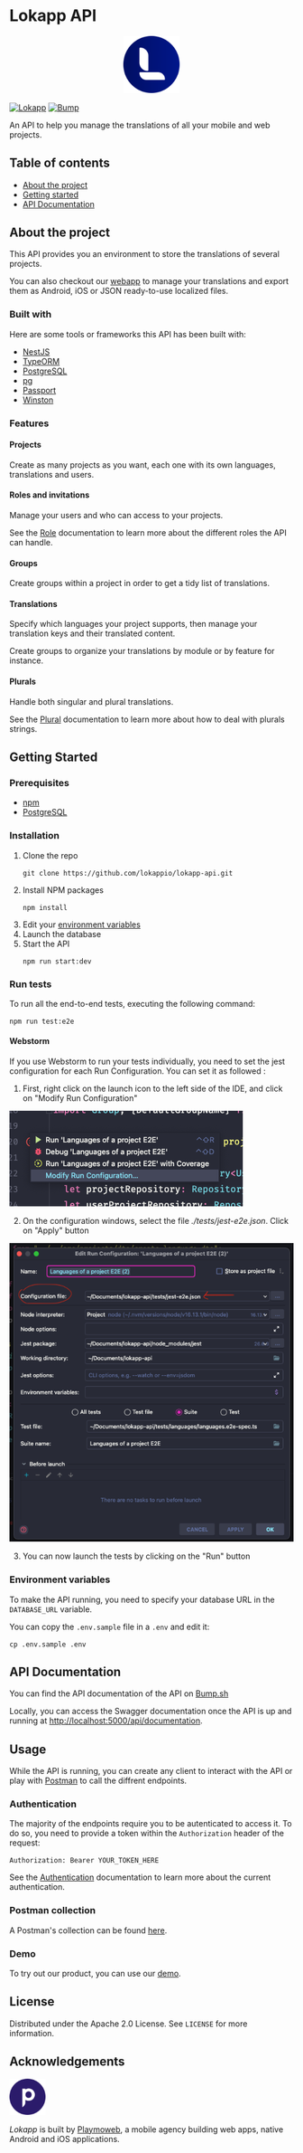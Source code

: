# Lokapp API

<p align="center">
   <a href="https://www.lokapp.io/">
     <img width="20%" src="https://raw.githubusercontent.com/lokappio/.github/main/profile/lokapp-logo-circle.png" alt="Lokapp logo" />
   </a>
</p>

[![Lokapp](https://img.shields.io/badge/Lokapp-https://lokapp.io-02188C.svg)](https://lokapp.io)
[![Bump](https://img.shields.io/badge/API_Doc-Bump.sh_API_doc-025fd7.svg)](https://bump.sh/lokapp/hub/lokapp/doc/lokapp-api)

An API to help you manage the translations of all your mobile and web projects.

## Table of contents

* [About the project](#about-the-project)
* [Getting started](#getting-started)
* [API Documentation](#api-documentation)

## About the project

This API provides you an environment to store the translations of several projects.

You can also checkout our [webapp](https://github.com/lokappio/lokapp-client) to manage your translations and export them as Android, iOS or JSON ready-to-use localized files.


### Built with

Here are some tools or frameworks this API has been built with:

* [NestJS](https://nestjs.com)
* [TypeORM](https://typeorm.io/#/)
* [PostgreSQL](https://www.postgresql.org/download/)
* [pg](https://github.com/brianc/node-postgres/tree/master/packages/pg)
* [Passport](https://www.passportjs.org)
* [Winston](https://github.com/winstonjs/winston)

### Features

#### Projects

Create as many projects as you want, each one with its own languages, translations and users. 

#### Roles and invitations

Manage your users and who can access to your projects.

See the [Role](documentation/roles.md) documentation to learn more about the different roles the API can handle.

#### Groups

Create groups within a project in order to get a tidy list of translations.

#### Translations

Specify which languages your project supports, then manage your translation keys and their translated content.

Create groups to organize your translations by module or by feature for instance.

#### Plurals

Handle both singular and plural translations. 

See the [Plural](documentation/plurals.md) documentation to learn more about how to deal with plurals strings.


## Getting Started

### Prerequisites

* [npm](https://docs.npmjs.com/downloading-and-installing-node-js-and-npm)
* [PostgreSQL](https://www.postgresql.org/download/)

### Installation

1. Clone the repo
   ```
   git clone https://github.com/lokappio/lokapp-api.git
   ```
2. Install NPM packages
   ```
   npm install
   ```
3. Edit your [environment variables](#environment-variables)
4. Launch the database
5. Start the API
   ```
   npm run start:dev
   ```

### Run tests

To run all the end-to-end tests, executing the following command:
```
npm run test:e2e
```

#### Webstorm
If you use Webstorm to run your tests individually, you need to set the jest configuration for each Run Configuration. You can set it as followed :

1. First, right click on the launch icon to the left side of the IDE, and click on "Modify Run Configuration"

![picture](documentation/jest-webstorm-first.png)


2. On the configuration windows, select the file *./tests/jest-e2e.json*. Click on "Apply" button

![picture](documentation/jest-webstorm-second.png)

3. You can now launch the tests by clicking on the "Run" button

### Environment variables

To make the API running, you need to specify your database URL in the `DATABASE_URL` variable.

You can copy the `.env.sample` file in a `.env` and edit it: 
```
cp .env.sample .env
```

## API Documentation

You can find the API documentation of the API on [Bump.sh](https://bump.sh/lokapp/hub/lokapp/doc/lokapp-api)

Locally, you can access the Swagger documentation once the API is up and running at [http://localhost:5000/api/documentation](http://localhost:5000/api/documentation/#/).

## Usage

While the API is running, you can create any client to interact with the API or play with [Postman](https://www.postman.com) to call the diffrent endpoints.

### Authentication

The majority of the endpoints require you to be autenticated to access it. To do so, you need to provide a token within the `Authorization` header of the request:

```
Authorization: Bearer YOUR_TOKEN_HERE
```

See the [Authentication](documentation/authentication.md) documentation to learn more about the current authentication.

### Postman collection

A Postman's collection can be found [here](postman-collection/).

### Demo

To try out our product, you can use our [demo](https://demo.lokapp.io).

## License

Distributed under the Apache 2.0 License. See `LICENSE` for more information.


## Acknowledgements

<a href="https://playmoweb.com/">
  <img src="documentation/playmoweb-logo.png" alt="Playmoweb-Logo" width="64">
</a>

*Lokapp* is built by [Playmoweb](https://playmoweb.com), a mobile agency building web apps, native Android and iOS applications.
